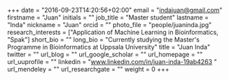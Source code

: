 +++ 
date = "2016-09-23T14:20:56+02:00"
email = "indajuan@gmail.com" 
firstname = "Juan" 
initials = "" 
job_title = "Master student" 
lastname = "Inda" 
nickname = "Juan" 
orcid = "" 
photo_file = "people/juaninda.jpg" 
research_interests = ["Application of Machine Learning in Bioinformatics, "Spak"] 
short_bio = "" 
long_bio = "Currently studying the Master's Programme in Bioinformatics at Uppsala University" 
title = "Juan Inda" 
twitter = "" 
url_blog = "" 
url_google_scholar = "" 
url_homepage = "" 
url_uuprofile = "" 
linkedin = "www.linkedin.com/in/juan-inda-19ab4263 " 
url_mendeley = "" 
url_researchgate = "" 
weight = 0 
+++
